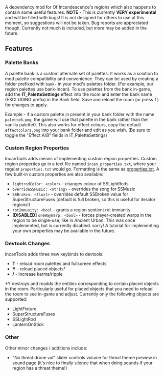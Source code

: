 A dependency mod for Of Incandescence's regions which also happens to contain some useful features. **NOTE** - This is currently **VERY experimental** and will be filled with bugs! It is not designed for others to use at this moment, so suggestions will not be taken. Bug reports are appreciated though. Currently not much is included, but more may be added in the future.

## Features
### Palette Banks
A palette bank is a custom alternate set of palettes. It works as a solution to mod palette compatibility and convenience.
They can be used by creating a folder prefixed with `bank-` in your mod's palettes folder. (For example, our region palettes use bank-incan). To use palettes from the bank in-game, add the **IT_PaletteSettings** effect into the room and enter the bank name (EXCLUDING prefix) in the Bank field. Save and reload the room (or press T) for changes to apply.

Example - if a custom palette in present in your bank folder with the name `palette0.png`, the game will use that palette in the bank rather than the vanilla palette0. This also works for effect colours, copy the default `effectcolors.png` into your bank folder and edit as you wish. (Be sure to toggle the "Effect A/B" fields in IT_PaletteSettings)

### Custom Region Properties
IncanTools adds means of implementing custom region properties. Custom region properties go in a text file named `incan_properties.txt`, where your regular `properties.txt` would go. Formatting is the same as [properties.txt](https://rainworldmodding.miraheze.org/wiki/Properties_File). A few built-in custom properties are also available:
- `lightrodColor: <color>` - changes colour of SSLightRods
- `overrideSSMusic: <string>` - overrides the song for SSMusic 
- `SSBroken: <float>` - overrides default SSBroken value for SuperStructureFuses (default is full broken, so this is useful for iterator regions!)
- `rotImmunity: <bool` - grants a region sentient rot immunity
- **[DISABLED]** `oneWayWarp: <bool>` - forces player-created warps in the region to be single-use, like in Ancient Urban. This was once implemented, but is currently disabled. sorry!
A tutorial for implementing your own properties may be available in the future.

### Devtools Changes
IncanTools adds three new keybinds to devtools:
- **T** - reload room palettes and fullscreen effects
- **Y** - reload placed objects*
- **/** - increase karma/ripple

*Y destroys and readds the entities corresponding to certain placed objects in the room. Particularly useful for placed objects that you need to reload the room to see in-game and adjust. Currently only the following objects are supported:
- LightFixture
- SuperStructureFuses
- SSLightRod
- LanternOnStick

### Other
Other minor changes / additions include:
- "No threat drone vol" slider controls volume for threat theme preview in sound page (it's nice to finally silence that when doing sounds if your region has a threat theme!)
